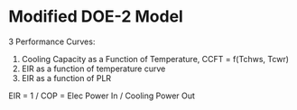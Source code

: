 # Modified DOE-2 Model

3 Performance Curves:

1. Cooling Capacity as a Function of Temperature,  CCFT = f(Tchws, Tcwr)
2. EIR as a function of temperature curve
3. EIR as a function of PLR

EIR = 1 / COP = Elec Power In / Cooling Power Out

